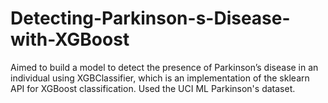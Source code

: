 # Detecting-Parkinson-s-Disease-with-XGBoost
Aimed to build a model to detect the presence of Parkinson’s disease in an individual using XGBClassifier, which is an implementation of the sklearn API for XGBoost classification. Used the UCI ML Parkinson's dataset.
